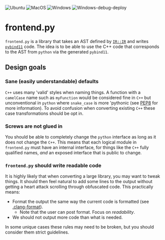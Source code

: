 ![Ubuntu](https://github.com/Tolc-Software/frontend.py/workflows/Ubuntu/badge.svg) ![MacOS](https://github.com/Tolc-Software/frontend.py/workflows/MacOS/badge.svg) ![Windows](https://github.com/Tolc-Software/frontend.py/actions/workflows/windows.yml/badge.svg) ![Windows-debug-deploy](https://github.com/Tolc-Software/frontend.py/actions/workflows/windows-debug-deploy.yml/badge.svg)

# frontend.py #

`frontend.py` is a library that takes an AST defined by [`IR::IR`](https://github.com/Tolc-Software/IntermediateRepresentation) and writes [`pybind11`](https://github.com/pybind/pybind11) code. The idea is to be able to use the C++ code that corresponds to the AST from `python` via the generated `pybind11`.

## Design goals ##

### Sane (easily understandable) defaults ###

`C++` uses many 'valid' styles when naming things. A function with a `camelCase` name such as `myFunction` would be considered fine in `C++` but unconventional in `python` where `snake_case` is more 'pythonic (see [PEP8](https://www.python.org/dev/peps/pep-0008/#function-and-variable-names) for more information). To avoid confusion when converting existing `C++` these case transformations should be opt in.

### Screws are not glued in ###

You should be able to completely change the `python` interface as long as it does not change the `C++`. This means that each logical module in `frontend.py` must have an internal interface, for things like the `C++` fully qualified names, *and* an exposed interface that is public to change.

### `frontend.py` should write readable code ###

It is highly likely that when converting a large library, you may want to tweak things. It should then feel natural to add some lines to the output without getting a heart attack scrolling through obfuscated code. This practically means:

* Format the output the same way the current code is formatted (see [.clang-format](./.clang-format)).
    * Note that the user can post format. Focus on *readability*.
* We should not output more code than what is needed.

In some unique cases these rules may need to be broken, but you should consider them strict guidelines.

